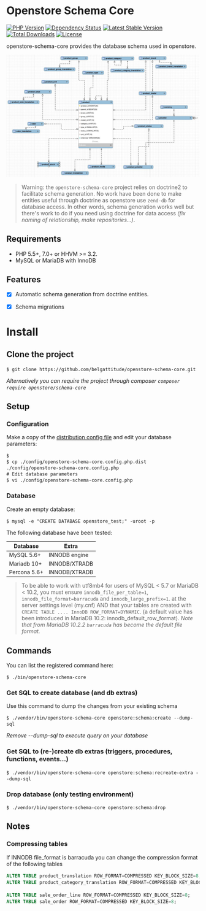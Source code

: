 # Openstore Schema Core

[![PHP Version](http://img.shields.io/badge/php-5.5+-ff69b4.svg)](https://packagist.org/packages/begattitude/openstore-schema-core)
[![Dependency Status](https://www.versioneye.com/user/projects/5677ba2b107997003e0011c3/badge.svg?style=flat)](https://www.versioneye.com/user/projects/5677ba2b107997003e0011c3)
[![Latest Stable Version](https://poser.pugx.org/openstore/schema-core/v/stable.svg)](https://packagist.org/packages/openstore/schema-core)
[![Total Downloads](https://poser.pugx.org/openstore/schema-core/downloads.png)](https://packagist.org/packages/openstore/schema-core)
[![License](https://poser.pugx.org/openstore/schema-core/license.png)](https://packagist.org/packages/openstore/schema-core)

openstore-schema-core provides the database schema used in openstore. 

![product_erd_image](https://github.com/belgattitude/openstore-schema-core/blob/master/docs/image/erd-zoom-product.jpg "Product erd")

> Warning: the `openstore-schema-core` project relies on doctrine2 to facilitate schema generation.
> No work have been done to make entities useful through doctrine as openstore use `zend-db` for
> database access. In other words, schema generation works well but there's work to do if
> you need using doctrine for data access *(fix naming of relationship, make repositories...)*.
   
## Requirements

- PHP 5.5+, 7.0+ or HHVM >= 3.2.
- MySQL or MariaDB with InnoDB

## Features

- [x] Automatic schema generation from doctrine entities. 
- [x] Schema migrations


# Install

## Clone the project

```shell
$ git clone https://github.com/belgattitude/openstore-schema-core.git
```

*Alternatively you can require the project through composer `composer require openstore/schema-core`*
        
## Setup

### Configuration

Make a copy of the [distribution config file](https://github.com/belgattitude/openstore-schema-core/blob/master/config/openstore-schema-core.config.php.dist) and
edit your database parameters:

```shell
$ 
$ cp ./config/openstore-schema-core.config.php.dist ./config/openstore-schema-core.config.php
# Edit database parameters
$ vi ./config/openstore-schema-core.config.php
```

### Database

Create an empty database:

```shell
$ mysql -e "CREATE DATABASE openstore_test;" -uroot -p
```

The following database have been tested:

| Database      | Extra              |
|---------------|--------------------|
| MySQL 5.6+    | INNODB engine      |
| Mariadb 10+   | INNODB/XTRADB      |
| Percona 5.6+  | INNODB/XTRADB      |

> To be able to work with utf8mb4 for users of MySQL < 5.7 or MariaDB < 10.2,
> you must ensure `innodb_file_per_table=1`, `innodb_file_format=barracuda` and `innodb_large_prefix=1`.
> at the server settings level (my.cnf) AND that your tables are created with
> `CREATE TABLE .... InnoDB ROW_FORMAT=DYNAMIC`. (a default value has been introduced in MariaDB 10.2: innodb_default_row_format).
> *Note that from MariaDB 10.2.2 `barracuda` has become the default file format.* 


## Commands

You can list the registered command here: 

```shell
$ ./bin/openstore-schema-core
```

### Get SQL to create database (and db extras)

Use this command to dump the changes from your existing schema

```console
$ ./vendor/bin/openstore-schema-core openstore:schema:create --dump-sql
```

*Remove --dump-sql to execute query on your database*


### Get SQL to (re-)create db extras (triggers, procedures, functions, events...)

```console
$ ./vendor/bin/openstore-schema-core openstore:schema:recreate-extra --dump-sql
```

### Drop database (only testing environment)

```console
$ ./vendor/bin/openstore-schema-core openstore:schema:drop 
```

## Notes

### Compressing tables

If INNODB file_format is barracuda you can change the compression format of the following tables

```sql
ALTER TABLE product_translation ROW_FORMAT=COMPRESSED KEY_BLOCK_SIZE=8;
ALTER TABLE product_category_translation ROW_FORMAT=COMPRESSED KEY_BLOCK_SIZE=8;

ALTER TABLE sale_order_line ROW_FORMAT=COMPRESSED KEY_BLOCK_SIZE=8;
ALTER TABLE sale_order ROW_FORMAT=COMPRESSED KEY_BLOCK_SIZE=8;
```



	